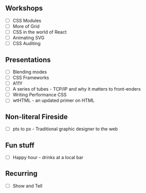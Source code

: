 ## Workshops

* [ ] CSS Modules
* [ ] More of Grid
* [ ] CSS in the world of React
* [ ] Animating SVG
* [ ] CSS Auditing

## Presentations

* [ ] Blending modes
* [ ] CSS Frameworks
* [ ] A11Y
* [ ] A series of tubes - TCP/IP and why it matters to front-enders
* [ ] Writing Performance CSS
* [ ] wtHTML - an updated primer on HTML

## Non-literal Fireside

* [ ] pts to px - Traditional graphic designer to the web

## Fun stuff

* [ ] Happy hour - drinks at a local bar

## Recurring

* [ ] Show and Tell


